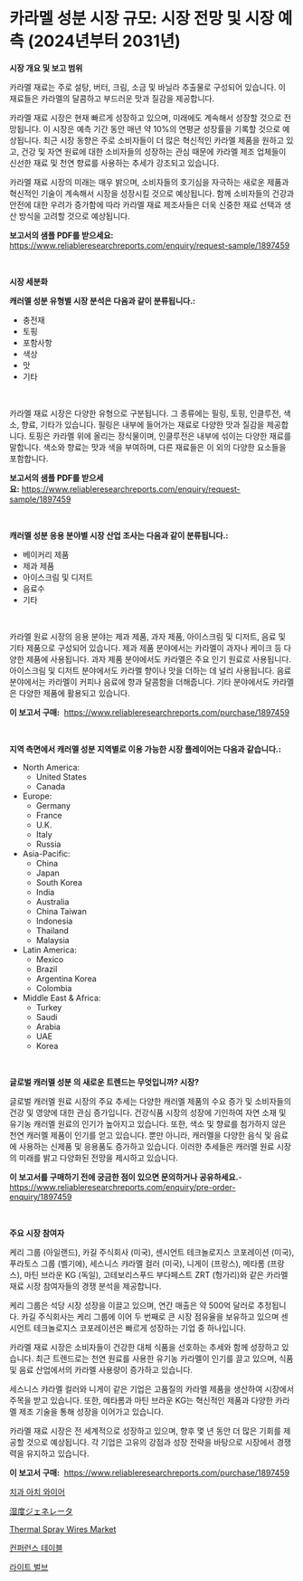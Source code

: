 <p><h1>카라멜 성분 시장 규모: 시장 전망 및 시장 예측 (2024년부터 2031년)</h1></p><p><strong>시장 개요 및 보고 범위</strong></p>
<p><p>카라멜 재료는 주로 설탕, 버터, 크림, 소금 및 바닐라 추출물로 구성되어 있습니다. 이 재료들은 카라멜의 달콤하고 부드러운 맛과 질감을 제공합니다.</p><p>카라멜 재료 시장은 현재 빠르게 성장하고 있으며, 미래에도 계속해서 성장할 것으로 전망됩니다. 이 시장은 예측 기간 동안 매년 약 10%의 연평균 성장률을 기록할 것으로 예상됩니다. 최근 시장 동향은 주로 소비자들이 더 많은 혁신적인 카라멜 제품을 원하고 있고, 건강 및 자연 원료에 대한 소비자들의 성장하는 관심 때문에 카라멜 제조 업체들이 신선한 재료 및 천연 향료를 사용하는 추세가 강조되고 있습니다.</p><p>카라멜 재료 시장의 미래는 매우 밝으며, 소비자들의 호기심을 자극하는 새로운 제품과 혁신적인 기술이 계속해서 시장을 성장시킬 것으로 예상됩니다. 함께 소비자들의 건강과 안전에 대한 우려가 증가함에 따라 카라멜 재료 제조사들은 더욱 신중한 재료 선택과 생산 방식을 고려할 것으로 예상됩니다.</p></p>
<p><strong>보고서의 샘플 PDF를 받으세요:</strong> <a href="https://www.reliableresearchreports.com/enquiry/request-sample/1897459">https://www.reliableresearchreports.com/enquiry/request-sample/1897459</a></p>
<p>&nbsp;</p>
<p><strong>시장 세분화</strong></p>
<p><strong>캐러멜 성분 유형별 시장 분석은 다음과 같이 분류됩니다.:</strong></p>
<p><ul><li>충전재</li><li>토핑</li><li>포함사항</li><li>색상</li><li>맛</li><li>기타</li></ul></p>
<p>&nbsp;</p>
<p><p>카라멜 재료 시장은 다양한 유형으로 구분됩니다. 그 종류에는 필링, 토핑, 인클루전, 색소, 향료, 기타가 있습니다. 필링은 내부에 들어가는 재료로 다양한 맛과 질감을 제공합니다. 토핑은 카라멜 위에 올리는 장식물이며, 인클루전은 내부에 섞이는 다양한 재료를 말합니다. 색소와 향료는 맛과 색을 부여하며, 다른 재료들은 이 외의 다양한 요소들을 포함합니다.</p></p>
<p><strong>보고서의 샘플 PDF를 받으세요:</strong>&nbsp;<a href="https://www.reliableresearchreports.com/enquiry/request-sample/1897459">https://www.reliableresearchreports.com/enquiry/request-sample/1897459</a></p>
<p>&nbsp;</p>
<p><strong> 캐러멜 성분 응용 분야별 시장 산업 조사는 다음과 같이 분류됩니다.:</strong></p>
<p><ul><li>베이커리 제품</li><li>제과 제품</li><li>아이스크림 및 디저트</li><li>음료수</li><li>기타</li></ul></p>
<p>&nbsp;</p>
<p><p>카라멜 원료 시장의 응용 분야는 제과 제품, 과자 제품, 아이스크림 및 디저트, 음료 및 기타 제품으로 구성되어 있습니다. 제과 제품 분야에서는 카라멜이 과자나 케이크 등 다양한 제품에 사용됩니다. 과자 제품 분야에서도 카라멜은 주요 인기 원료로 사용됩니다. 아이스크림 및 디저트 분야에서도 카라멜 향이나 맛을 더하는 데 널리 사용됩니다. 음료 분야에서는 카라멜이 커피나 음료에 향과 달콤함을 더해줍니다. 기타 분야에서도 카라멜은 다양한 제품에 활용되고 있습니다.</p></p>
<p><strong>이 보고서 구매:</strong>&nbsp; <a href="https://www.reliableresearchreports.com/purchase/1897459">https://www.reliableresearchreports.com/purchase/1897459</a></p>
<p>&nbsp;</p>
<p><strong>지역 측면에서 캐러멜 성분 지역별로 이용 가능한 시장 플레이어는 다음과 같습니다.:</strong></p>
<p><ul>
    <li>
        North America:
        <ul>
            <li>United States</li>
            <li>Canada</li>
        </ul>
    </li>
    <li>
        Europe:
        <ul>
            <li>Germany</li>
            <li>France</li>
            <li>U.K.</li>
            <li>Italy</li>
            <li>Russia</li>
        </ul>
    </li>
    <li>
        Asia-Pacific:
        <ul>
            <li>China</li>
            <li>Japan</li>
            <li>South Korea</li>
            <li>India</li>
            <li>Australia</li>
            <li>China Taiwan</li>
            <li>Indonesia</li>
            <li>Thailand</li>
            <li>Malaysia</li>
        </ul>
    </li>
    <li>
        Latin America:
        <ul>
            <li>Mexico</li>
            <li>Brazil</li>
            <li>Argentina Korea</li>
            <li>Colombia</li>
        </ul>
    </li>
    <li>
        Middle East & Africa:
        <ul>
            <li>Turkey</li>
            <li>Saudi</li>
            <li>Arabia</li>
            <li>UAE</li>
            <li>Korea</li>
        </ul>
    </li>
    </ul></p>
<p>&nbsp;</p>
<p><strong>글로벌 캐러멜 성분 의 새로운 트렌드는 무엇입니까? 시장?</strong></p>
<p><p>글로벌 캐러멜 원료 시장의 주요 추세는 다양한 캐러멜 제품의 수요 증가 및 소비자들의 건강 및 영양에 대한 관심 증가입니다. 건강식품 시장의 성장에 기인하여 자연 소재 및 유기농 캐러멜 원료의 인기가 높아지고 있습니다. 또한, 색소 및 향료를 첨가하지 않은 천연 캐러멜 제품이 인기를 얻고 있습니다. 뿐만 아니라, 캐러멜을 다양한 음식 및 음료에 사용하는 신제품 및 응용품도 증가하고 있습니다. 이러한 추세들은 캐러멜 원료 시장의 미래를 밝고 다양화된 전망을 제시하고 있습니다.</p></p>
<p><strong>이 보고서를 구매하기 전에 궁금한 점이 있으면 문의하거나 공유하세요.</strong>- <a href="https://www.reliableresearchreports.com/enquiry/pre-order-enquiry/1897459">https://www.reliableresearchreports.com/enquiry/pre-order-enquiry/1897459</a></p>
<p>&nbsp;</p>
<p><strong>주요 시장 참여자</strong></p>
<p><p>케리 그룹 (아일랜드), 카길 주식회사 (미국), 센시언트 테크놀로지스 코포레이션 (미국), 푸라토스 그룹 (벨기에), 세스니스 캬라멜 컬러 (미국), 니게이 (프랑스), 메타롬 (프랑스), 마틴 브라운 KG (독일), 고테보리스푸드 부다페스트 ZRT (헝가리)와 같은 카라멜 재료 시장 참여자들의 경쟁 분석을 제공합니다.</p><p>케리 그룹은 석당 시장 성장을 이끌고 있으며, 연간 매출은 약 500억 달러로 추정됩니다. 카길 주식회사는 케리 그룹에 이어 두 번째로 큰 시장 점유율을 보유하고 있으며 센시언트 테크놀로지스 코포레이션은 빠르게 성장하는 기업 중 하나입니다.</p><p>카라멜 재료 시장은 소비자들이 건강한 대체 식품을 선호하는 추세와 함께 성장하고 있습니다. 최근 트렌드로는 천연 원료를 사용한 유기농 카라멜이 인기를 끌고 있으며, 식품 및 음료 산업에서의 카라멜 사용량이 증가하고 있습니다.</p><p>세스니스 캬라멜 컬러와 니게이 같은 기업은 고품질의 카라멜 제품을 생산하여 시장에서 주목을 받고 있습니다. 또한, 메타롬과 마틴 브라운 KG는 혁신적인 제품과 다양한 카라멜 제조 기술을 통해 성장을 이어가고 있습니다.</p><p>카라멜 재료 시장은 전 세계적으로 성장하고 있으며, 향후 몇 년 동안 더 많은 기회를 제공할 것으로 예상됩니다. 각 기업은 고유의 강점과 성장 전략을 바탕으로 시장에서 경쟁력을 유지하고 있습니다.</p></p>
<p><strong>이 보고서 구매:</strong>&nbsp;&nbsp;<a href="https://www.reliableresearchreports.com/purchase/1897459">https://www.reliableresearchreports.com/purchase/1897459</a></p>
<p><p><a href="https://github.com/vseigx30c9a1j/Market-Research-Report-List-1/blob/main/2860053193193.md">치과 아치 와이어</a></p><p><a href="https://medium.com/@colbu56546/%E6%B9%BF%E5%BA%A6%E7%99%BA%E7%94%9F%E5%99%A8%E5%B8%82%E5%A0%B4-%E7%AB%B6%E4%BA%89%E5%88%86%E6%9E%90-%E5%B8%82%E5%A0%B4%E5%8B%95%E5%90%91-2031%E5%B9%B4%E3%81%BE%E3%81%A7%E3%81%AE%E4%BA%88%E6%B8%AC-35c8e9d09d39">湿度ジェネレータ</a></p><p><a href="https://github.com/marloy8/Market-Research-Report-List-3/blob/main/thermal-spray-wires-market.md">Thermal Spray Wires Market</a></p><p><a href="https://github.com/plelbej847484502/Market-Research-Report-List-1/blob/main/9880532193192.md">컨퍼런스 테이블</a></p><p><a href="https://medium.com/@darianswift1922_33282/%EC%A0%84%EA%B5%AC-%EC%8B%9C%EC%9E%A5-%EC%8B%9C%EC%9E%A5-cagr-%EC%8B%9C%EC%9E%A5-%ED%8A%B8%EB%A0%8C%EB%93%9C-%EB%B0%8F-%EC%84%B1%EC%9E%A5-%EC%A0%84%EB%9E%B5%EC%97%90-%EB%8C%80%ED%95%9C-%ED%86%B5%EC%B0%B0%EB%A0%A5-ddfb9fa83a2e">라이트 벌브</a></p></p>
